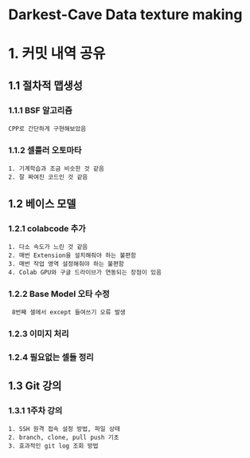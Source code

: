 # Darkest-Cave Data texture making

# 1. 커밋 내역 공유

## 1.1 절차적 맵생성

### 1.1.1 BSF 알고리즘
```
CPP로 간단하게 구현해보았음
```
### 1.1.2 셀룰러 오토마타
```
1. 기계학습과 조금 비슷한 것 같음
2. 잘 짜여진 코드인 것 같음
```

## 1.2 베이스 모델
### 1.2.1 colabcode 추가
```
1. 다소 속도가 느린 것 같음
2. 매번 Extension을 설치해줘야 하는 불편함
3. 매번 작업 영역 설정해줘야 하는 불편함
4. Colab GPU와 구글 드라이브가 연동되는 장점이 있음
```
### 1.2.2 Base Model 오타 수정
```
 8번째 셀에서 except 들여쓰기 오류 발생
```
### 1.2.3 이미지 처리
### 1.2.4 필요없는 셀들 정리

## 1.3 Git 강의
### 1.3.1 1주차 강의
```
1. SSH 원격 접속 설정 방법, 파일 상태
2. branch, clone, pull push 기초
3. 효과적인 git log 조회 방법
```
